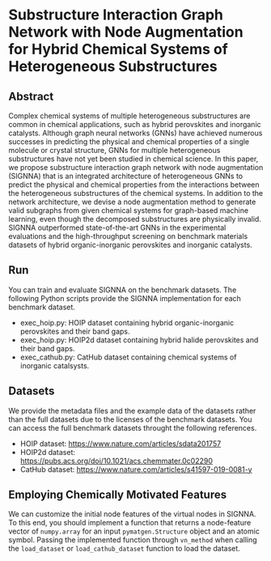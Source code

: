 # Substructure Interaction Graph Network with Node Augmentation for Hybrid Chemical Systems of Heterogeneous Substructures

## Abstract
Complex chemical systems of multiple heterogeneous substructures are common in chemical applications, such as hybrid perovskites and inorganic catalysts. Although graph neural networks (GNNs) have achieved numerous successes in predicting the physical and chemical properties of a single molecule or crystal structure, GNNs for multiple heterogeneous substructures have not yet been studied in chemical science. In this paper, we propose substructure interaction graph network with node augmentation (SIGNNA) that is an integrated architecture of heterogeneous GNNs to predict the physical and chemical properties from the interactions between the heterogeneous substructures of the chemical systems. In addition to the network architecture, we devise a node augmentation method to generate valid subgraphs from given chemical systems for graph-based machine learning, even though the decomposed substructures are physically invalid. SIGNNA outperformed state-of-the-art GNNs in the experimental evaluations and the high-throughput screening on benchmark materials datasets of hybrid organic-inorganic perovskites and inorganic catalysts.

## Run
You can train and evaluate SIGNNA on the benchmark datasets.
The following Python scripts provide the SIGNNA implementation for each benchmark dataset.
- exec_hoip.py: HOIP dataset containing hybrid organic-inorganic perovskites and their band gaps.
- exec_hoip.py: HOIP2d dataset containing hybrid halide perovskites and their band gaps.
- exec_cathub.py: CatHub dataset containing chemical systems of inorganic catalsysts.


## Datasets
We provide the metadata files and the example data of the datasets rather than the full datasets due to the licenses of the benchmark datasets.
You can access the full benchmark datasets throught the following references.
- HOIP dataset: https://www.nature.com/articles/sdata201757
- HOIP2d dataset: https://pubs.acs.org/doi/10.1021/acs.chemmater.0c02290
- CatHub dataset: https://www.nature.com/articles/s41597-019-0081-y


## Employing Chemically Motivated Features
We can customize the initial node features of the virtual nodes in SIGNNA.
To this end, you should implement a function that returns a node-feature vector of ``numpy.array`` for an input ``pymatgen.Structure`` object and an atomic symbol.
Passing the implemented function through ``vn_method`` when calling the ``load_dataset`` or ``load_cathub_dataset`` function to load the dataset.
